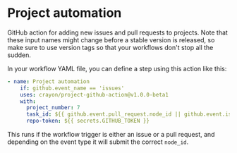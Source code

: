 # Project automation 

GitHub action for adding new issues and pull requests to projects. Note that these input names might change before a stable version is released, so make sure to use version tags so that your workflows don't stop all the sudden.

In your workflow YAML file, you can define a step using this action like this:

```yaml
- name: Project automation
    if: github.event_name == 'issues'
    uses: crayon/project-github-action@v1.0.0-beta1
    with:
      project_number: 7
      task_id: ${{ github.event.pull_request.node_id || github.event.issue.node_id }}
      repo-token: ${{ secrets.GITHUB_TOKEN }}
```

This runs if the workflow trigger is either an issue or a pull request, and depending on the event type it will submit the correct `node_id`. 
